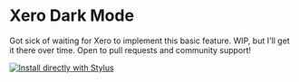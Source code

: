 # Xero Dark Mode
Got sick of waiting for Xero to implement this basic feature. WIP, but I'll get it there over time. Open to pull requests and community support!

[![Install directly with Stylus](https://img.shields.io/badge/Install%20directly%20with-Stylus-238b8b.svg)](https://github.com/bhannawa/Xero-Dark-Mode/raw/main/xero-dark-mode.user.css)
